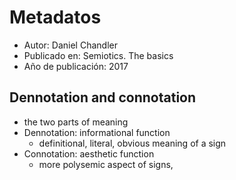 # Metadatos
- Autor: Daniel Chandler 
- Publicado en: Semiotics. The basics
- Año de publicación: 2017

## Dennotation and connotation
- the two parts of meaning
- Dennotation: informational function
	- definitional, literal, obvious meaning of a sign
- Connotation: aesthetic function
	- more polysemic aspect of signs, 
